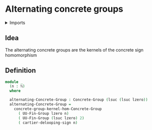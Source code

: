 # Alternating concrete groups

<details><summary>Imports</summary>
```agda
module finite-group-theory.alternating-concrete-groups where
open import elementary-number-theory.natural-numbers
open import finite-group-theory.cartier-delooping-sign-homomorphism
open import finite-group-theory.finite-type-groups
open import foundation.universe-levels
open import group-theory.concrete-groups
open import group-theory.kernels-homomorphisms-concrete-groups
```
</details>

## Idea

The alternating concrete groups are the kernels of the concrete sign homomorphism

## Definition

```agda
module _
  (n : ℕ)
  where

  alternating-Concrete-Group : Concrete-Group (lsuc (lsuc lzero))
  alternating-Concrete-Group =
    concrete-group-kernel-hom-Concrete-Group
      ( UU-Fin-Group lzero n)
      ( UU-Fin-Group (lsuc lzero) 2)
      ( cartier-delooping-sign n)
```
